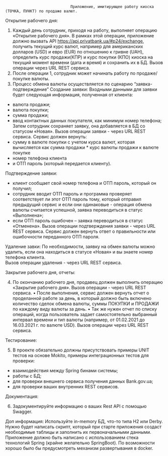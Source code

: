                                  Приложение, имитирующее работу киоска (ТОЧКА, ПУНКТ) по продаже валют.
                                 
Открытие рабочего дня: 

1)	Каждый день сотрудник, приходя на работу, выполняет операцию «Открытие рабочего дня».
В рамках этой операции, приложение должно вызвать API https://api.privatbank.ua/#p24/exchange, получить текущий курс валют, например для американских долларов (USD) и евро (EUR) по отношению к гривне (UAH), определить курс продажи(КПР) и курс покупки (КПО) киоска на текущий момент времени (дата и время) и сохранить их в БД.
Вызов операции через URL REST сервиса. 
2)	После операции 1, сотрудник может начинать работу по продаже/покупке валюты. 
3)	Процесс обмена валюты осуществляется по сценарию “заявка-подтверждение”
Создание заявки:
Входными данными для заявки будет следующая информация, полученная от клиента:
- валюта продажи;
- валюта покупки;
- сумма продажи;
- ввод контактных данных покупателя, как минимум номер телефона;
Затем сотрудник сохраняет заявку, она добавляется в БД со статусом «Новая».
Вызов операции заявки - через URL REST сервиса. 
Сервис должен вернуть:
-  сумму в валюте покупки с учетом курса валют, которая вычисляется как 
     	сумма продажи * курс валюты продажи к валюте покупке 
-  номер телефона клиента
-  и ОТП пароль (который передается клиенту).

Подтверждение заявки: 
- клиент сообщает свой номер телефона и ОТП пароль, который он получил;
- сотрудник вводит ОТП пароль и программа проверяет соответствует ли этот ОТП пароль тому, который отправил предыдущий сервис и если они одинаковые - операция обмена валюты считается успешной, заявка переводиться в статус «Выполнена»;
- если ОТП пароль ошибочен – заявка переводиться в статус «Отменена».
Вызов операции подтверждения заявки - через URL REST сервиса. 
Сервис должен вернуть ответ о правильности или ошибочности переданного ОТП пароля.

Удаление завки: 
По необходимости, заявку на обмен валюты можно удалить, если она находиться в статусе «Новая» и вы знаете номер телефона клиента.   
Вызов операции удаления - через URL REST сервиса.

Закрытие рабочего дня, отчеты:

4)	По окончанию рабочего дня, продавец должен выполнить операцию «Закрытие рабочего дня». Вызов операции - через URL REST сервиса.
•	После выполнения, сервис должен вернуть отчет о  проделанной работе за день, в который должно быть включено количество сделок обмена валюты, суммы ПОКУПКИ и ПРОДАЖИ по каждому виду валюты за день.
•	Так же нужен отчет по списку операций, когда пользователь задает самостоятельно 
выбранный интервал времени и тип валюты (например, от 01.02.2021 до 16.03.2021 г. по валюте USD). Вызов операции через URL REST сервиса. 

 Тестирование:
            
5)	В проекте обязательно должны присутствовать примеры UNIT тестов на основе Mokito, примеры интеграционных тестов для проверки: 
- взаимодействия между Spring бинами системы;
- работы с БД;
- для проверки внешнего сервиса получения данных Bank.gov.ua;
- для проверки ваших внутренних REST сервисов.

 Документация:
 
6)	Задокументируйте информацию о ваших Rest API с помощью Swagger.


Доп информация:
Используйте in-memory БД, что-то типа Н2 или Derby. Нужно будет написать скрипт, который при старте приложения создаст необходимые таблицы и заполнить их первоначальными данными. 
Приложение должно быть написано с использованием стека технологий Spring (крайне желательно SpringBoot). 
По возможности хорошо было бы предусмотреть механизм развертывания в docker. 

